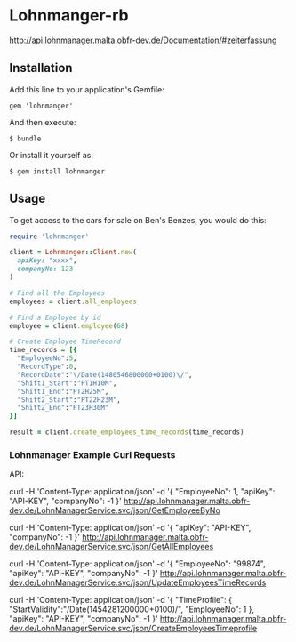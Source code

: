 # Lohnmanger-rb

http://api.lohnmanager.malta.obfr-dev.de/Documentation/#zeiterfassung

## Installation

Add this line to your application's Gemfile:

    gem 'lohnmanger'

And then execute:

    $ bundle

Or install it yourself as:

    $ gem install lohnmanger

## Usage

To get access to the cars for sale on Ben's Benzes, you would do this:

```ruby
require 'lohnmanger'

client = Lohnmanger::Client.new(
  apiKey: "xxxx",
  companyNo: 123
)

# Find all the Employees
employees = client.all_employees

# Find a Employee by id
employee = client.employee(68)

# Create Employee TimeRecord
time_records = [{
  "EmployeeNo":5,
  "RecordType":0,
  "RecordDate":"\/Date(1480546800000+0100)\/",
  "Shift1_Start":"PT1H10M",
  "Shift1_End":"PT2H25M",
  "Shift2_Start":"PT22H23M",
  "Shift2_End":"PT23H30M"
}]

result = client.create_employees_time_records(time_records)
```

### Lohnmanager Example Curl Requests

API:

curl -H 'Content-Type: application/json' -d '{
    "EmployeeNo": 1,
    "apiKey": "API-KEY",
    "companyNo": -1
  }'
  http://api.lohnmanager.malta.obfr-dev.de/LohnManagerService.svc/json/GetEmployeeByNo


curl -H 'Content-Type: application/json' -d '{
      "apiKey": "API-KEY",
      "companyNo": -1
  }' http://api.lohnmanager.malta.obfr-dev.de/LohnManagerService.svc/json/GetAllEmployees


curl -H 'Content-Type: application/json' -d '{
      "EmployeeNo": "99874",
      "apiKey":
      "API-KEY", "companyNo": -1
  }' http://api.lohnmanager.malta.obfr-dev.de/LohnManagerService.svc/json/UpdateEmployeesTimeRecords


curl -H 'Content-Type: application/json' -d '{
      "TimeProfile": {
        "StartValidity":"\/Date(1454281200000+0100)\/",
        "EmployeeNo": 1
      },
      "apiKey": "API-KEY",
      "companyNo": -1
    }' http://api.lohnmanager.malta.obfr-dev.de/LohnManagerService.svc/json/CreateEmployeesTimeprofile

